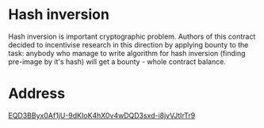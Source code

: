 # Hash inversion
Hash inversion is important cryptographic problem. Authors of this contract decided to incentivise research in this direction by applying bounty to the task: anybody who manage to write algorithm for hash inversion (finding pre-image by it's hash)  will get a bounty - whole contract balance.

# Address
[EQD3BByx0Af1jU-9dKIoK4hX0v4wDQD3sxd-i8jvVJtIrTr9](https://tonwhales.com/explorer/address/EQD3BByx0Af1jU-9dKIoK4hX0v4wDQD3sxd-i8jvVJtIrTr9)
